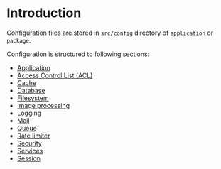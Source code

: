# Introduction

Configuration files are stored in `src/config` directory of `application` or `package`.

Configuration is structured to following sections:

- [Application](/config/api/application)
- [Access Control List (ACL)](/config/api/acl)
- [Cache](/config/api/cache)
- [Database](/config/api/database)
- [Filesystem](/config/api/filesystem)
- [Image processing](/config/api/images)
- [Logging](/config/api/log)
- [Mail](/config/api/mail)
- [Queue](/config/api/queue)
- [Rate limiter](/config/api/rate-limiter)
- [Security](/config/api/security)
- [Services](/config/api/services)
- [Session](/config/api/session)
